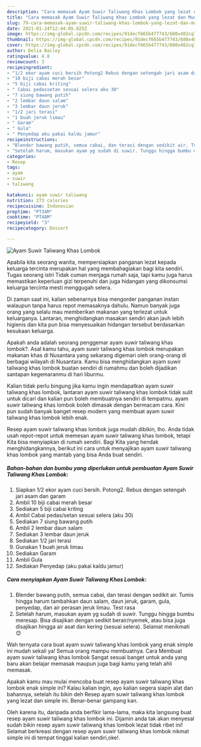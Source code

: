 ```yaml
---
description: "Cara memasak Ayam Suwir Taliwang Khas Lombok yang lezat dan Mudah Dibuat"
title: "Cara memasak Ayam Suwir Taliwang Khas Lombok yang lezat dan Mudah Dibuat"
slug: 79-cara-memasak-ayam-suwir-taliwang-khas-lombok-yang-lezat-dan-mudah-dibuat
date: 2021-01-24T12:44:05.025Z
image: https://img-global.cpcdn.com/recipes/91decf665b477743/680x482cq70/ayam-suwir-taliwang-khas-lombok-foto-resep-utama.jpg
thumbnail: https://img-global.cpcdn.com/recipes/91decf665b477743/680x482cq70/ayam-suwir-taliwang-khas-lombok-foto-resep-utama.jpg
cover: https://img-global.cpcdn.com/recipes/91decf665b477743/680x482cq70/ayam-suwir-taliwang-khas-lombok-foto-resep-utama.jpg
author: Delia Bailey
ratingvalue: 4.8
reviewcount: 3
recipeingredient:
- "1/2 ekor ayam cuci bersih Potong2 Rebus dengan setengah jari asam dan garam"
- "10 biji cabai merah besar"
- "5 biji cabai kriting"
- " Cabai pedassetan sesuai selera aku 30"
- "7 siung bawang putih"
- "2 lembar daun salam"
- "3 lembar daun jeruk"
- "1/2 jari terasi"
- "1 buah jeruk limau"
- " Garam"
- " Gula"
- " Penyedap aku pakai kaldu jamur"
recipeinstructions:
- "Blender bawang putih, semua cabai, dan terasi dengan sedikit air. Tumis hingga harum tambahkan daun salam, daun jeruk, garam, gula, penyedap, dan air perasan jeruk limau. Test rasa"
- "Setelah harum, masukan ayam yg sudah di suwir. Tunggu hingga bumbu meresap. Bisa disajikan dengan sedikit berair/nyemek, atau bisa juga disajikan hingga air asat dan kering (sesuai selera). Selamat menikmati 😊"
categories:
- Resep
tags:
- ayam
- suwir
- taliwang

katakunci: ayam suwir taliwang 
nutrition: 273 calories
recipecuisine: Indonesian
preptime: "PT34M"
cooktime: "PT48M"
recipeyield: "3"
recipecategory: Dessert

---
```



![Ayam Suwir Taliwang Khas Lombok](https://img-global.cpcdn.com/recipes/91decf665b477743/680x482cq70/ayam-suwir-taliwang-khas-lombok-foto-resep-utama.jpg)

Apabila kita seorang wanita, mempersiapkan panganan lezat kepada keluarga tercinta merupakan hal yang membahagiakan bagi kita sendiri. Tugas seorang istri Tidak cuman menjaga rumah saja, tapi kamu juga harus memastikan keperluan gizi terpenuhi dan juga hidangan yang dikonsumsi keluarga tercinta mesti menggugah selera.

Di zaman  saat ini, kalian sebenarnya bisa mengorder panganan instan walaupun tanpa harus repot memasaknya dahulu. Namun banyak juga orang yang selalu mau memberikan makanan yang terlezat untuk keluarganya. Lantaran, menghidangkan masakan sendiri akan jauh lebih higienis dan kita pun bisa menyesuaikan hidangan tersebut berdasarkan kesukaan keluarga. 



Apakah anda adalah seorang penggemar ayam suwir taliwang khas lombok?. Asal kamu tahu, ayam suwir taliwang khas lombok merupakan makanan khas di Nusantara yang sekarang digemari oleh orang-orang di berbagai wilayah di Nusantara. Kamu bisa menghidangkan ayam suwir taliwang khas lombok buatan sendiri di rumahmu dan boleh dijadikan santapan kegemaranmu di hari liburmu.

Kalian tidak perlu bingung jika kamu ingin mendapatkan ayam suwir taliwang khas lombok, lantaran ayam suwir taliwang khas lombok tidak sulit untuk dicari dan kalian pun boleh membuatnya sendiri di tempatmu. ayam suwir taliwang khas lombok boleh dimasak dengan bermacam cara. Kini pun sudah banyak banget resep modern yang membuat ayam suwir taliwang khas lombok lebih enak.

Resep ayam suwir taliwang khas lombok juga mudah dibikin, lho. Anda tidak usah repot-repot untuk memesan ayam suwir taliwang khas lombok, tetapi Kita bisa menyiapkan di rumah sendiri. Bagi Kita yang hendak menghidangkannya, berikut ini cara untuk menyajikan ayam suwir taliwang khas lombok yang mantab yang bisa Anda buat sendiri.

<!--inarticleads1-->

##### Bahan-bahan dan bumbu yang diperlukan untuk pembuatan Ayam Suwir Taliwang Khas Lombok:

1. Siapkan 1/2 ekor ayam cuci bersih. Potong2. Rebus dengan setengah jari asam dan garam
1. Ambil 10 biji cabai merah besar
1. Sediakan 5 biji cabai kriting
1. Ambil  Cabai pedas/setan sesuai selera (aku 30)
1. Sediakan 7 siung bawang putih
1. Ambil 2 lembar daun salam
1. Sediakan 3 lembar daun jeruk
1. Sediakan 1/2 jari terasi
1. Gunakan 1 buah jeruk limau
1. Sediakan  Garam
1. Ambil  Gula
1. Sediakan  Penyedap (aku pakai kaldu jamur)




<!--inarticleads2-->

##### Cara menyiapkan Ayam Suwir Taliwang Khas Lombok:

1. Blender bawang putih, semua cabai, dan terasi dengan sedikit air. Tumis hingga harum tambahkan daun salam, daun jeruk, garam, gula, penyedap, dan air perasan jeruk limau. Test rasa
1. Setelah harum, masukan ayam yg sudah di suwir. Tunggu hingga bumbu meresap. Bisa disajikan dengan sedikit berair/nyemek, atau bisa juga disajikan hingga air asat dan kering (sesuai selera). Selamat menikmati 😊




Wah ternyata cara buat ayam suwir taliwang khas lombok yang enak simple ini mudah sekali ya! Semua orang mampu membuatnya. Cara Membuat ayam suwir taliwang khas lombok Sangat sesuai banget untuk anda yang baru akan belajar memasak maupun juga bagi kamu yang telah ahli memasak.

Apakah kamu mau mulai mencoba buat resep ayam suwir taliwang khas lombok enak simple ini? Kalau kalian ingin, ayo kalian segera siapin alat dan bahannya, setelah itu bikin deh Resep ayam suwir taliwang khas lombok yang lezat dan simple ini. Benar-benar gampang kan. 

Oleh karena itu, daripada anda berfikir lama-lama, maka kita langsung buat resep ayam suwir taliwang khas lombok ini. Dijamin anda tak akan menyesal sudah bikin resep ayam suwir taliwang khas lombok lezat tidak ribet ini! Selamat berkreasi dengan resep ayam suwir taliwang khas lombok nikmat simple ini di tempat tinggal kalian sendiri,oke!.

